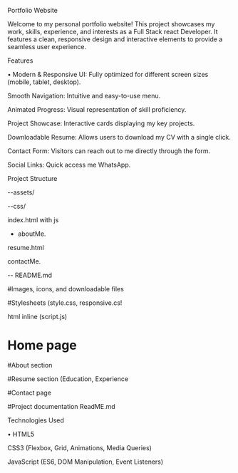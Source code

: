 Portfolio Website

Welcome to my personal portfolio website! This project showcases my work, skills, experience, and interests as a Full Stack react Developer. It features a clean, responsive design and interactive elements to provide a seamless user experience.

Features

• Modern & Responsive UI: Fully optimized for different screen sizes (mobile, tablet, desktop).

Smooth Navigation: Intuitive and easy-to-use menu.

Animated Progress: Visual representation of skill proficiency.

Project Showcase: Interactive cards displaying my key projects.

Downloadable Resume: Allows users to download my CV with a single click.

Contact Form: Visitors can reach out to me directly through the form.

Social Links: Quick access me WhatsApp.

Project Structure

--assets/

--css/

index.html with js

- aboutMe.

resume.html

contactMe.

-- README.md

#Images, icons, and downloadable files

#Stylesheets (style.css, responsive.cs!

html inline (script.js)

# Home page

#About section

#Resume section (Education, Experience

#Contact page

#Project documentation ReadME.md

Technologies Used

• HTML5

CSS3 (Flexbox, Grid, Animations, Media Queries)

JavaScript (ES6, DOM Manipulation, Event Listeners)
